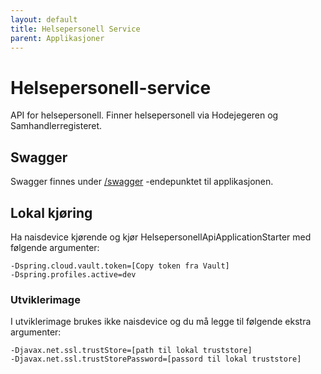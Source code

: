 ```yaml
---
layout: default
title: Helsepersonell Service
parent: Applikasjoner
---
```


# Helsepersonell-service
API for helsepersonell. Finner helsepersonell via Hodejegeren og Samhandlerregisteret.

## Swagger
Swagger finnes under [/swagger](https://testnav-helsepersonell-service.dev.intern.nav.no/swagger) -endepunktet til applikasjonen.

## Lokal kjøring
Ha naisdevice kjørende og kjør HelsepersonellApiApplicationStarter med følgende argumenter:
```
-Dspring.cloud.vault.token=[Copy token fra Vault]
-Dspring.profiles.active=dev
```

### Utviklerimage
I utviklerimage brukes ikke naisdevice og du må legge til følgende ekstra argumenter:
```
-Djavax.net.ssl.trustStore=[path til lokal truststore]
-Djavax.net.ssl.trustStorePassword=[passord til lokal truststore]
```
